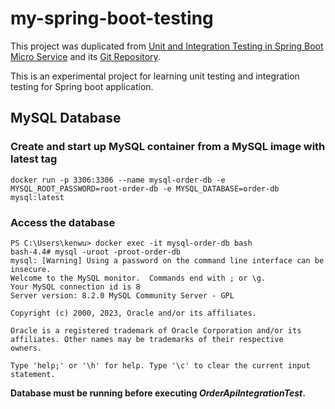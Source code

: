 # my-spring-boot-testing

This project was duplicated from [Unit and Integration Testing in Spring Boot Micro Service](https://salithachathuranga94.medium.com/unit-and-integration-testing-in-spring-boot-micro-service-901fc53b0dff) and its [Git Repository](https://github.com/SalithaUCSC/spring-boot-testing).

This is an experimental project for learning unit testing and integration testing for Spring boot application.

## MySQL Database
### Create and start up MySQL container from a MySQL image with latest tag

```
docker run -p 3306:3306 --name mysql-order-db -e MYSQL_ROOT_PASSWORD=root-order-db -e MYSQL_DATABASE=order-db mysql:latest
```

### Access the database

```
PS C:\Users\kenwu> docker exec -it mysql-order-db bash
bash-4.4# mysql -uroot -proot-order-db
mysql: [Warning] Using a password on the command line interface can be insecure.
Welcome to the MySQL monitor.  Commands end with ; or \g.
Your MySQL connection id is 8
Server version: 8.2.0 MySQL Community Server - GPL

Copyright (c) 2000, 2023, Oracle and/or its affiliates.

Oracle is a registered trademark of Oracle Corporation and/or its
affiliates. Other names may be trademarks of their respective
owners.

Type 'help;' or '\h' for help. Type '\c' to clear the current input statement.
```

**Database must be running before executing _OrderApiIntegrationTest_.**